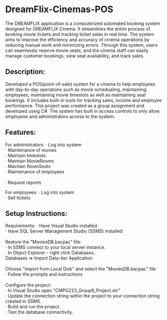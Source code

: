 # DreamFlix-Cinemas-POS
The DREAMFLIX application is a computerized automated booking system designed for DREAMFLIX Cinema. It streamlines the entire process of booking movie tickets and tracking ticket sales in real time. The system aims to improve the efficiency and accuracy of cinema operations by reducing manual work and minimizing errors. Through this system, users can seamlessly reserve movie seats, and the cinema staff can easily manage customer bookings, view seat availability, and track sales.

## Description:
Developed a POS(point-of-sale) system for a cinema to help employees with day-to-day operations such as movie schedualing, maintaining employees, maintaining movie timeslots as well as maintaining seat bookings. It includes built-in tools for tracking sales, income and employee performance. This project was created as a group assignment and developed using C#.
The system has built in access controls to only allow employees and administrators access to the system. 

## Features:
For administrators:
·	Log into system
<br>
·	Maintenance of movies
<br>
·	Maintain timeslots
<br>
·	Maintain MovieRooms
<br>
·	Maintain RoomSeats
<br>
·	Maintenance of employees  
<br>
·	Request reports
 
For employees:
·	Log into system 
<br>
·	Sell tickets

## Setup Instructions:
Requirements:
·	Have Visual Studio installed
<br>
·	Have SQL Server Management Studio (SSMS) installed
<br>
<br>
Restore the "MoviesDB.bacpac" file:
<br>
·	In SSMS connect to your local server instance.
<br>
·	In Object Explorer - right click Databases. 
<br>
      Databases => Import Data-tier Application.
 <br>     
      Choose "Import from Local Disk" and select the "MoviesDB.bacpac" file
<br>
· Follow the prompts and instructions
<br>
<br>
Configure the project:
<br>
· In Visual Studio open "CMPG223_Group6_Project.sln"
<br>
· Update the connection string within the project to your connection string created in SSMS.
<br>
· Build and run the project.
<br>
· Test the database connectivity.



